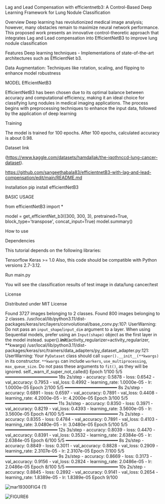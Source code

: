 Lag and Lead Compensation with efficientnetb3: A Control-Based Deep Learning Framework for Lung Nodule Classification


Overview
Deep learning has revolutionized medical image analysis; however, many obstacles remain to maximize neural network performance. This proposed work presents an innovative control-theoretic approach that integrates Lag and Lead compensation into EfficientNetB3 to improve lung nodule classification

Features
Deep learning techniques -  Implementations of state-of-the-art architectures such as EfficientNet b3.

Data Augmentation: Techniques like rotation, scaling, and flipping to enhance model robustness


MODEL EfficientNetB3

EfficientNetB3 has been chosen due to its optimal balance between accuracy and computational efficiency, making it an ideal choice for classifying lung nodules in medical imaging applications. The process begins with preprocessing techniques to enhance the input data, followed by the application of deep learning 

Training

The model is trained for 100 epochs.
After 100 epochs, calculated accuracy is about 0.98.

Dataset link

(https://www.kaggle.com/datasets/hamdallak/the-iqothnccd-lung-cancer-dataset). 


https://github.com/sangeethabala83/efficientnetB3-with-lag-and-lead-compensation/edit/main/README.md

Installation
pip install efficientNetB3

BASIC USAGE

from efficientNetB3 import *

model = get_efficientNet_b3((300, 300, 3), pretrained=True, block_type='transpose', concat_input=True)
model.summary()

How to use

Dependencies

This tutorial depends on the following libraries:

Tensorflow
Keras >= 1.0
Also, this code should be compatible with Python versions 2.7-3.12.

Run main.py

You will see the classification results of test image in data/lung cancer/test

License

Distributed under MIT License 

Found 3727 images belonging to 2 classes.
Found 800 images belonging to 2 classes.
/usr/local/lib/python3.11/dist-packages/keras/src/layers/convolutional/base_conv.py:107: UserWarning: Do not pass an `input_shape`/`input_dim` argument to a layer. When using Sequential models, prefer using an `Input(shape)` object as the first layer in the model instead.
  super().__init__(activity_regularizer=activity_regularizer, **kwargs)
/usr/local/lib/python3.11/dist-packages/keras/src/trainers/data_adapters/py_dataset_adapter.py:121: UserWarning: Your `PyDataset` class should call `super().__init__(**kwargs)` in its constructor. `**kwargs` can include `workers`, `use_multiprocessing`, `max_queue_size`. Do not pass these arguments to `fit()`, as they will be ignored.
  self._warn_if_super_not_called()
Epoch 1/100
5/5 ━━━━━━━━━━━━━━━━━━━━ 18s 2s/step - accuracy: 0.5878 - loss: 0.6542 - val_accuracy: 0.7953 - val_loss: 0.4992 - learning_rate: 1.0000e-05 - lr: 1.0000e-05
Epoch 2/100
5/5 ━━━━━━━━━━━━━━━━━━━━ 8s 2s/step - accuracy: 0.6891 - loss: 0.6597 - val_accuracy: 0.7891 - val_loss: 0.4408 - learning_rate: 4.2000e-05 - lr: 4.2000e-05
Epoch 3/100
5/5 ━━━━━━━━━━━━━━━━━━━━ 11s 3s/step - accuracy: 0.8350 - loss: 0.3971 - val_accuracy: 0.8219 - val_loss: 0.4393 - learning_rate: 3.5600e-05 - lr: 3.5600e-05
Epoch 4/100
5/5 ━━━━━━━━━━━━━━━━━━━━ 7s 2s/step - accuracy: 0.8355 - loss: 0.4784 - val_accuracy: 0.7891 - val_loss: 0.4103 - learning_rate: 3.0480e-05 - lr: 3.0480e-05
Epoch 5/100
5/5 ━━━━━━━━━━━━━━━━━━━━ 12s 3s/step - accuracy: 0.8039 - loss: 0.4470 - val_accuracy: 0.8391 - val_loss: 0.3532 - learning_rate: 2.6384e-05 - lr: 2.6384e-05
Epoch 6/100
5/5 ━━━━━━━━━━━━━━━━━━━━ 8s 2s/step - accuracy: 0.8849 - loss: 0.3011 - val_accuracy: 0.8828 - val_loss: 0.2909 - learning_rate: 2.3107e-05 - lr: 2.3107e-05
Epoch 7/100
5/5 ━━━━━━━━━━━━━━━━━━━━ 9s 2s/step - accuracy: 0.8669 - loss: 0.3173 - val_accuracy: 0.9156 - val_loss: 0.2824 - learning_rate: 2.0486e-05 - lr: 2.0486e-05
Epoch 8/100
5/5 ━━━━━━━━━━━━━━━━━━━━ 10s 2s/step - accuracy: 0.8845 - loss: 0.2892 - val_accuracy: 0.9141 - val_loss: 0.2654 - learning_rate: 1.8389e-05 - lr: 1.8389e-05
Epoch 9/100


![mar19300FIG4 (1)](https://github.com/user-attachments/assets/7ff73b1c-810e-408a-abc9-d64a6f3c2af2)

![FIGURE6](https://github.com/user-attachments/assets/23aa0fa2-b844-49b9-9e4a-1c4b7c560fe8)


